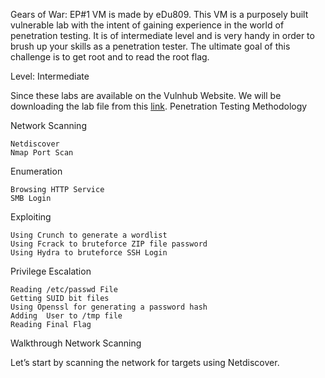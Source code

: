 Gears of War: EP#1 VM is made by eDu809. This VM is a purposely built vulnerable lab with the intent of gaining experience in the world of penetration testing. It is of intermediate level and is very handy in order to brush up your skills as a penetration tester. The ultimate goal of this challenge is to get root and to read the root flag.

Level: Intermediate

Since these labs are available on the Vulnhub Website. We will be downloading the lab file from this [link](https://www.vulnhub.com/entry/gears-of-war-ep1,382/).
Penetration Testing Methodology

Network Scanning

    Netdiscover
    Nmap Port Scan

Enumeration

    Browsing HTTP Service
    SMB Login

Exploiting

    Using Crunch to generate a wordlist
    Using Fcrack to bruteforce ZIP file password
    Using Hydra to bruteforce SSH Login

Privilege Escalation

    Reading /etc/passwd File
    Getting SUID bit files
    Using Openssl for generating a password hash
    Adding  User to /tmp file
    Reading Final Flag

Walkthrough
Network Scanning

Let’s start by scanning the network for targets using Netdiscover.
